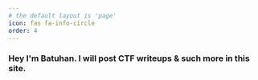 ```yaml
---
# the default layout is 'page'
icon: fas fa-info-circle
order: 4
---
```


### Hey I'm Batuhan. I will post CTF writeups & such more in this site.